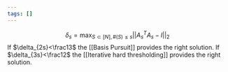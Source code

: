 ```yaml
---
tags: []
---
```

$$
\delta_s = \max_{S\subset [N], \#(S)\le s}||A_s^TA_s-I||_2
$$
If $\delta_{2s}<\frac13$ the [[Basis Pursuit]] provides the right solution.
If $\delta_{3s}<\frac12$ the [[Iterative hard thresholding]] provides the right solution.